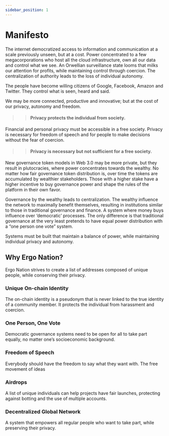 ```yaml
---
sidebar_position: 1
---
```


# Manifesto

The internet democratized access to information and communication at a scale previously unseen, but at a cost. Power concentrated to a few megacorporations who host all the cloud infrastructure, own all our data and control what we see. An Orwellian surveillance state looms that milks our attention for profits, while maintaining control through coercion. The centralization of authority leads to the loss of individual autonomy.

The people have become willing citizens of Google, Facebook, Amazon and Twitter. They control what is seen, heard and said. 

We may be more connected, productive and innovative; but at the cost of our privacy, autonomy and freedom. 

>> #### Privacy protects the individual from society.

Financial and personal privacy must be accessible in a free society. Privacy is necessary for freedom of speech and for people to make decisions without the fear of coercion.

>> #### Privacy is necessary but not sufficient for a free society.

New governance token models in Web 3.0 may be more private, but they result in plutocracies, where power concentrates towards the wealthy.  No matter how fair governance token distribution is, over time the tokens are accumulated by wealthier stakeholders. Those with a higher stake have a higher incentive to buy governance power and shape the rules of the platform in their own favor.

Governance by the wealthy leads to centralization. The wealthy influence the network to maximally benefit themselves, resulting in institutions similar to those in traditional governance and finance. A system where money buys influence over ‘democratic’ processes. The only difference is that traditional governance at the very least pretends to have equal power distribution with a “one person one vote” system.

Systems must be built that maintain a balance of power, while maintaining individual privacy and autonomy.


## Why Ergo Nation?

Ergo Nation strives to create a list of addresses composed of unique people, while conserving their privacy.

### Unique On-chain Identity

The on-chain identity is a pseudonym that is never linked to the true identity of a community member. It protects the individual from harassment and coercion.

### One Person, One Vote

Democratic governance systems need to be open for all to take part equally, no matter one’s socioeconomic background. 

### Freedom of Speech 

Everybody should have the freedom to say what they want with. The free movement of ideas  

### Airdrops

A list of unique individuals can help projects have fair launches, protecting against botting and the use of multiple accounts.

### Decentralized Global Network

A system that empowers all regular people who want to take part, while preserving their privacy. 

